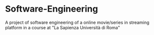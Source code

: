 # Software-Engineering
A project of software engineering of a online movie/series in streaming platform in a course at "La Sapienza Università di Roma"
